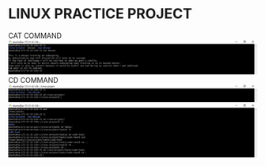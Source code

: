 # LINUX PRACTICE PROJECT

CAT COMMAND
![cat_command](<Images/cat command.png>)
CD COMMAND 
![cd_command](<Images/cd command.png>)
![cd_commands](<Images/cd commands.png>)
